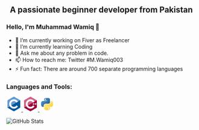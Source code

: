 <h2 align="center">A passionate beginner developer from Pakistan</h2>

### Hello, I'm Muhammad Wamiq 👋

- 🔭 I’m currently working on Fiver as Freelancer
- 🌱 I’m currently learning Coding
- 💬 Ask me about any problem in code.
- 📫 How to reach me: Twitter #M.Wamiq003
- ⚡ Fun fact: There are around 700 separate programming languages


<p align="left">
</p>

<h3 align="left">Languages and Tools:</h3>
<p align="left"> <a href="https://www.cprogramming.com/" target="_blank" rel="noreferrer"> <img src="https://raw.githubusercontent.com/devicons/devicon/master/icons/c/c-original.svg" alt="c" width="40" height="40"/> </a> <a href="https://www.w3schools.com/cpp/" target="_blank" rel="noreferrer"> <img src="https://raw.githubusercontent.com/devicons/devicon/master/icons/cplusplus/cplusplus-original.svg" alt="cplusplus" width="40" height="40"/> </a> <a href="https://www.python.org" target="_blank" rel="noreferrer"> <img src="https://raw.githubusercontent.com/devicons/devicon/master/icons/python/python-original.svg" alt="python" width="40" height="40"/> </a> </p>



![GitHub Stats](https://github-readme-stats.vercel.app/api?username=MuhammadWamiq003&theme=radical)



